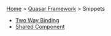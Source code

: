 [Home](/README.md) > [Quasar Framework](/quasar/index.md) > Snippets

- [Two Way Binding](two-way-binding.md)
- [Shared Component](shared-component.md)